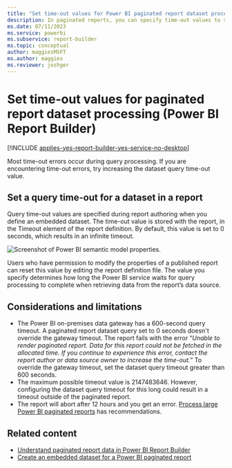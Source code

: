 ```yaml
---
title: "Set time-out values for Power BI paginated report dataset processing | Microsoft Docs"
description: In paginated reports, you can specify time-out values to set limits on how system resources are used.
ms.date: 07/11/2023
ms.service: powerbi
ms.subservice: report-builder
ms.topic: conceptual
author: maggiesMSFT
ms.author: maggies
ms.reviewer: joshger
---
```

# Set time-out values for paginated report dataset processing (Power BI Report Builder)

[!INCLUDE [applies-yes-report-builder-yes-service-no-desktop](../../includes/applies-yes-report-builder-yes-service-no-desktop.md)]

Most time-out errors occur during query processing. If you are encountering time-out errors, try increasing the dataset query time-out value. 
  
## Set a query time-out for a dataset in a report  

 Query time-out values are specified during report authoring when you define an embedded dataset. The time-out value is stored with the report, in the Timeout element of the report definition. By default, this value is set to 0 seconds, which results in an infinite timeout. 
 
![Screenshot of Power BI semantic model properties.](../media/paginated-reports-create-embedded-dataset/power-bi-dataset-properties-timeout.png "Power BI semantic model properties")  
 
 Users who have permission to modify the properties of a published report can reset this value by editing the report definition file.
 The value you specify determines how long the Power BI service waits for query processing to complete when retrieving data from the report’s data source.

## Considerations and limitations

- The Power BI on-premises data gateway has a 600-second query timeout. A paginated report dataset query set to 0 seconds doesn't override the gateway timeout. The report fails with the error “_Unable to render paginated report. Data for this report could not be fetched in the allocated time. If you continue to experience this error, contact the report author or data source owner to increase the time-out._” To override the gateway timeout, set the dataset query timeout greater than 600 seconds.
- The maximum possible timeout value is 2147483646. However, configuring the dataset query timeout for this long could result in a timeout outside of the paginated report.
- The report will abort after 12 hours and you get an error. [Process large Power BI paginated reports](process-large-reports.md) has recommendations.

## Related content

- [Understand paginated report data in Power BI Report Builder](../../report-builder-data.md) 
- [Create an embedded dataset for a Power BI paginated report](../../paginated-reports-create-embedded-dataset.md)   
